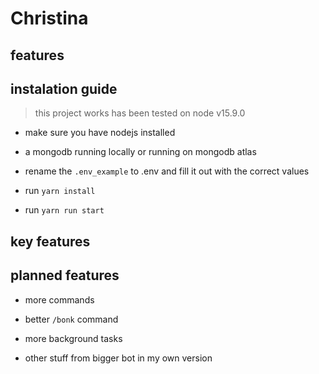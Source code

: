 # Christina

## features

## instalation guide

> this project works has been tested on node v15.9.0


- make sure you have nodejs installed

- a mongodb running locally or running on mongodb atlas

- rename the `.env_example` to .env and fill it out with the correct values

- run `yarn install`

- run `yarn run start`

## key features

## planned features

- more commands

- better `/bonk` command

- more background tasks

- other stuff from bigger bot in my own version

